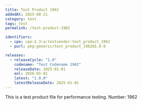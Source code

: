 ```yaml
---
title: Test Product 1962
addedAt: 2025-08-21
category: test
tags: test
permalink: /test-product-1962

identifiers:
  - cpe: cpe:2.3:a:testvendor:test_product_1962
  - purl: pkg:generic/test_product_1962@1.0.0

releases:
  - releaseCycle: "1.0"
    codename: "Test Codename 1962"
    releaseDate: 2025-01-01
    eol: 2026-01-01
    latest: "1.0.0"
    latestReleaseDate: 2025-01-01
---
```


This is a test product file for performance testing. Number: 1962
